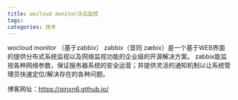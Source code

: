 ```yaml
---
title: wocloud monitor沃云监控
tags:
categories: 技术
---
```


wocloud monitor （基于zabbix）
zabbix（音同 zæbix）是一个基于WEB界面的提供分布式系统监视以及网络监视功能的企业级的开源解决方案。
zabbix能监视各种网络参数，保证服务器系统的安全运营；并提供灵活的通知机制以让系统管理员快速定位/解决存在的各种问题。

博客网址：https://qinxn6.github.io/